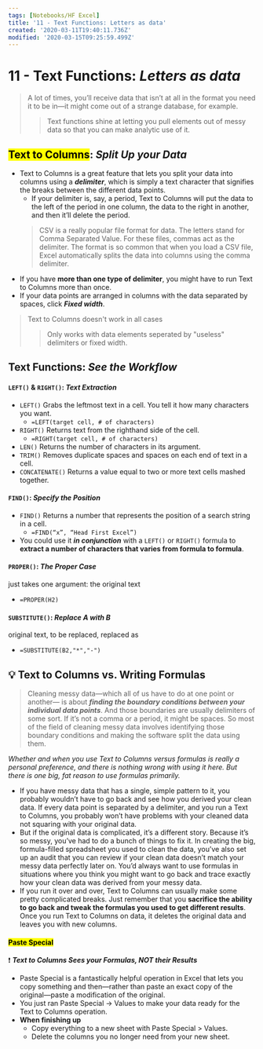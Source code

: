 ```yaml
---
tags: [Notebooks/HF Excel]
title: '11 - Text Functions: Letters as data'
created: '2020-03-11T19:40:11.736Z'
modified: '2020-03-15T09:25:59.499Z'
---
```


# 11 - Text Functions: *Letters as data*

> A lot of times, you’ll receive data that isn’t at all in the format you need it to be in—it might come out of a strange database, for example.
>> Text functions shine at letting you pull elements out of messy data so that you can make analytic use of it.

## <mark>Text to Columns</mark>: *Split Up your Data*
- Text to Columns is a great feature that lets you split your data into columns using a ***delimiter***, which is simply a text character that signifies the breaks between the different data points.
  - If your delimiter is, say, a period, Text to Columns will put the data to the left of the period in one column, the data to the right in another, and then it’ll delete the period.
  > CSV is a really popular file format for data. The letters stand for Comma Separated Value. For these files, commas act as the delimiter. The format is so common that when you load a CSV file, Excel automatically splits the data into columns using the comma delimiter.
- If you have **more than one type of delimiter**, you might have to run Text to Columns more than once.
- If your data points are arranged in columns with the data separated by spaces, click ***Fixed width***.

> Text to Columns doesn't work in all cases
>> Only works with data elements seperated by "useless" delimiters or fixed width.

## Text Functions: *See the Workflow*
#### `LEFT()` & `RIGHT()`: *Text Extraction*
- `LEFT()` Grabs the leftmost text in a cell. You tell it how many characters you want.
  - `=LEFT(target cell, # of characters)`
- `RIGHT()` Returns text from the righthand side of the cell.
  - `=RIGHT(target cell, # of characters)`
- `LEN()` Returns the number of characters in its argument.
- `TRIM()` Removes duplicate spaces and spaces on each end of text in a cell.
- `CONCATENATE()` Returns a value equal to two or more text cells mashed together.

#### `FIND()`: *Specify the Position*
- `FIND()` Returns a number that represents the position of a search string in a cell.
  - `=FIND(“x”, “Head First Excel”)`
- You could use it ***in conjunction*** with a `LEFT()` or `RIGHT()` formula to **extract a number of characters that varies from formula to formula**.

#### `PROPER()`: *The Proper Case*
just takes one argument: the original text
- `=PROPER(H2)`

#### `SUBSTITUTE()`: *Replace A with B*
original text, to be replaced, replaced as
- `=SUBSTITUTE(B2,"*","-")`

## :bulb: Text to Columns vs. Writing Formulas
> Cleaning messy data—which all of us have to do at one point or another— is about ***finding the boundary conditions between your individual data points***. And those boundaries are usually delimiters of some sort. If it’s not a comma or a period, it might be spaces. So most of the field of cleaning messy data involves identifying those boundary conditions and making the software split the data using them.

*Whether and when you use Text to Columns versus formulas is really a personal preference, and there is nothing wrong with using it here. But there is one big, fat reason to use formulas primarily.*

- If you have messy data that has a single, simple pattern to it, you probably wouldn’t have to go back and see how you derived your clean data. If every data point is separated by a delimiter, and you run a Text to Columns, you probably won’t have problems with your cleaned data not squaring with your original data.
- But if the original data is complicated, it’s a different story. Because it’s so messy, you’ve had to do a bunch of things to fix it. In creating the big, formula-filled spreadsheet you used to clean the data, you’ve also set up an audit that you can review if your clean data doesn’t match your messy data perfectly later on. You’d always want to use formulas in situations where you think you might want to go back and trace exactly how your clean data was derived from your messy data.
- If you run it over and over, Text to Columns can usually make some pretty complicated breaks. Just remember that you **sacrifice the ability to go back and tweak the formulas you used to get different results**. Once you run Text to Columns on data, it deletes the original data and leaves you with new columns.

#### <mark>Paste Special</mark>
:exclamation: ***Text to Columns Sees your Formulas, NOT their Results***
- Paste Special is a fantastically helpful operation in Excel that lets you copy something and then—rather than paste an exact copy of the original—paste a modification of the original.
- You just ran Paste Special -> Values to make your data ready for the Text to Columns operation.
- **When finishing up**
  - Copy everything to a new sheet with Paste Special > Values.
  - Delete the columns you no longer need from your new sheet.
